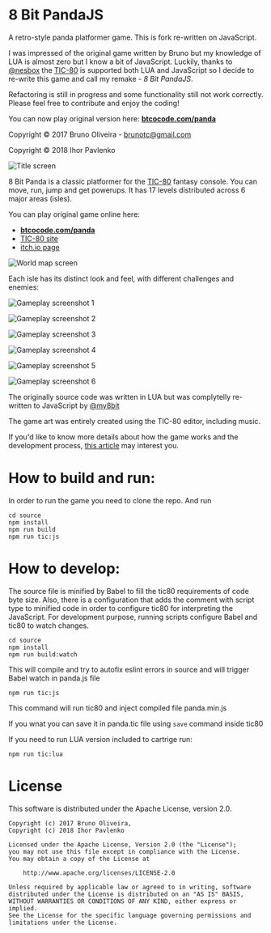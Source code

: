 # 8 Bit PandaJS
A retro-style panda platformer game. This is fork re-written on JavaScript.

I was impressed of the original game written by Bruno but my knowledge of LUA is almost zero but I know a bit of JavaScript. Luckily, thanks to [@nesbox](https://github.com/nesbox/) the [TIC-80](https://github.com/nesbox/TIC-80) is supported both LUA and JavaScript so I decide to re-write this game and call my remake - _8 Bit PandaJS_.

Refactoring is still in progress and some functionality still not work correctly. Please feel free to contribute and enjoy the coding!

You can now play original version here: **[btcocode.com/panda](http://btcocode.com/panda)**

Copyright &copy; 2017 Bruno Oliveira - brunotc@gmail.com

Copyright &copy; 2018 Ihor Pavlenko


![Title screen](https://github.com/btco/panda/blob/master/images/2x/title.png?raw=true)

8 Bit Panda is a classic platformer for the [TIC-80](http://tic.computer)
fantasy console. You can move, run, jump and get powerups. It has 17 levels
distributed across 6 major areas (isles).

You can play original game online here:
 * **[btcocode.com/panda](http://btcocode.com/panda)**
 * [TIC-80 site](https://tic.computer/play?cart=188)
 * [itch.io page](https://btco.itch.io/8-bit-panda)

![World map screen](https://github.com/btco/panda/blob/master/images/2x/world.png?raw=true)

Each isle has its distinct look and feel, with different challenges and
enemies:

![Gameplay screenshot 1](https://github.com/btco/panda/blob/master/images/2x/play1.png?raw=true)

![Gameplay screenshot 2](https://github.com/btco/panda/blob/master/images/2x/play2.png?raw=true)

![Gameplay screenshot 3](https://github.com/btco/panda/blob/master/images/2x/play3.png?raw=true)

![Gameplay screenshot 4](https://github.com/btco/panda/blob/master/images/2x/play4.png?raw=true)

![Gameplay screenshot 5](https://github.com/btco/panda/blob/master/images/2x/play5.png?raw=true)

![Gameplay screenshot 6](https://github.com/btco/panda/blob/master/images/2x/play6.png?raw=true)

The originally source code was written in LUA but was complytelly re-written to JavaScript by [@my8bit](https://github.com/my8bit)

The game art was entirely created using the TIC-80 editor, including music.

If you'd like to know more details about how the game works and the development process, [this article](https://medium.com/@btco_code/writing-a-platformer-for-the-tic-80-virtual-console-6fa737abe476) may interest you.

# How to build and run:

In order to run the game you need to clone the repo. And run 

```
cd source
npm install
npm run build
npm run tic:js
```


# How to develop:

The source file is minified by Babel to fill the tic80 requirements of code byte size.
Also, there is a configuration that adds the comment with script type to minified code in order to configure tic80 for interpreting the JavaScript. For development purpose, running scripts configure Babel and tic80 to watch changes.

```
cd source
npm install
npm run build:watch
```

This will compile and try to autofix eslint errors in source and will trigger Babel watch in panda.js file

`npm run tic:js`

This command will run tic80 and inject compiled file panda.min.js

If you wnat you can save it in panda.tic file using `save` command inside tic80

If you need to run LUA version included to cartrige run:

`npm run tic:lua`


# License

This software is distributed under the Apache License, version 2.0.

    Copyright (c) 2017 Bruno Oliveira,
    Copyright (c) 2018 Ihor Pavlenko

    Licensed under the Apache License, Version 2.0 (the "License");
    you may not use this file except in compliance with the License.
    You may obtain a copy of the License at

        http://www.apache.org/licenses/LICENSE-2.0

    Unless required by applicable law or agreed to in writing, software
    distributed under the License is distributed on an "AS IS" BASIS,
    WITHOUT WARRANTIES OR CONDITIONS OF ANY KIND, either express or implied.
    See the License for the specific language governing permissions and
    limitations under the License.

